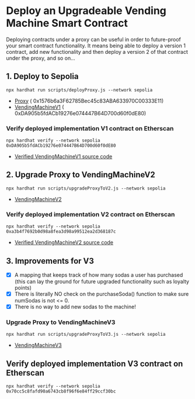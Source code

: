 # Deploy an Upgradeable Vending Machine Smart Contract

Deploying contracts under a proxy can be useful in order to future-proof your smart contract functionality.
It means being able to deploy a version 1 contract, add new functionality and then deploy a version 2 of that contract
under the proxy, and so on...

## 1. Deploy to Sepolia

`npx hardhat run scripts/deployProxy.js --network sepolia`

- [Proxy](https://sepolia.etherscan.io/address/0x1576b6a3F62785Bec45c83ABA633970C00333E11) (
  0x1576b6a3F62785Bec45c83ABA633970C00333E11)
- [VendingMachineV1](https://sepolia.etherscan.io/address/0xDA905b5fdACb19276e074447B64D700d60f0dE80) (
  0xDA905b5fdACb19276e074447B64D700d60f0dE80)

### Verify deployed implementation V1 contract on Etherscan

`npx hardhat verify --network sepolia 0xDA905b5fdACb19276e074447B64D700d60f0dE80`

- [Verified VendingMachineV1 source code](https://sepolia.etherscan.io/address/0xDA905b5fdACb19276e074447B64D700d60f0dE80#code)

## 2. Upgrade Proxy to VendingMachineV2

`npx hardhat run scripts/upgradeProxyToV2.js --network sepolia`

- [VendingMachineV2](https://sepolia.etherscan.io/address/0xa3b4f7692b0d98a8fea3d98a99512ea2d368187c)

### Verify deployed implementation V2 contract on Etherscan

`npx hardhat verify --network sepolia 0xa3b4f7692b0d98a8fea3d98a99512ea2d368187c`

- [Verified VendingMachineV2 source code](https://sepolia.etherscan.io/address/0xa3b4f7692b0d98a8fea3d98a99512ea2d368187c#code)

## 3. Improvements for V3

- [x] A mapping that keeps track of how many sodas a user has purchased (this can lay the ground for future upgraded
  functionality such as loyalty points)
- [x] There is literally NO check on the purchaseSoda() function to make sure numSodas is not <= 0.
- [x] There is no way to add new sodas to the machine!

### Upgrade Proxy to VendingMachineV3

`npx hardhat run scripts/upgradeProxyToV3.js --network sepolia`

- [VendingMachineV3](https://sepolia.etherscan.io/address/0x70cc5c8fafd90a6743cb8f96f6e84ff29ccf30bc)

## Verify deployed implementation V3 contract on Etherscan

`npx hardhat verify --network sepolia 0x70cc5c8fafd90a6743cb8f96f6e84ff29ccf30bc`